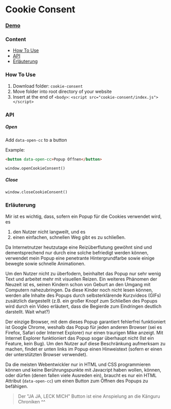 # Cookie Consent

### [Demo](https://suspicious-yalow-e02968.netlify.app/)

### Content

* [How To Use](#how-to-use)
* [API](#api)
* [Erläuterung](#erlauterung)

<a name="how-to-use"></a>

### How To Use

1. Download folder: ``cookie-consent``
2. Move folder into root directory of your website
2. Insert at the end of ``<body>``: ``<script src="cookie-consent/index.js"></script>``

<a name="api"></a>

### API

##### Open

Add ``data-open-cc`` to a button

Example: 
```html
<button data-open-cc>Popup Öffnen</button>
```

``window.openCookieConsent()``

##### Close

``window.closeCookieConsent()``

<a name="erlauterung"></a>

### Erläuterung
Mir ist es wichtig, dass, sofern ein Popup für die Cookies verwendet wird, es

1. den Nutzer nicht langweilt, und es
2. einen einfachen, schnellen Weg gibt es zu schließen.

Da Internetnutzer heutzutage eine Reizüberflutung gewöhnt sind und dementsprechend nur durch eine solche befriedigt werden können, verwendet mein Popup eine penetrante Hintergrundfarbe sowie einige bewegte sowie schnelle Animationen.

Um den Nutzer nicht zu überfodern, beinhaltet das Popup nur sehr wenig Text und arbeitet mehr mit visuellen Reizen. Ein weiteres Phänomen der Neuzeit ist es, seinen Kindern schon von Geburt an den Umgang mit Computern nahezubringen. Da diese Kinder noch nicht lesen können, werden alle Inhalte des Popups durch selbsterklärende Kurzvideos (GIFs) zusätzlich dargestellt (z.B. ein großer Knopf zum Schließen des Popups wird durch ein Video erläutert, dass die Begierde zum Eindringen deutlich darstellt. Wait what?)

Der einzige Browser, mit dem dieses Popup garantiert fehlerfrei funktioniert ist Google Chrome, weshalb das Popup für jeden anderen Browser (sei es Firefox, Safari oder Internet Explorer) nur einen traurigen Mike anzeigt. Mit Internet Explorer funktioniert das Popup sogar überhaupt nicht (Ist ein Feature, kein Bug). Um den Nutzer auf diese Beschränkung aufmerksam zu machen, findet er unten links im Popup einen Hinweistext (sofern er einen der unterstützten Browser verwendet). 

Da die meisten Webentwickler nur in HTML und CSS programmieren können und keine Berührungspunkte mit Javacript haben wollen, können, oder dürfen (denen fallen viele Ausreden ein), braucht es nur ein HTML Attribut (``data-open-cc``) um einen Button zum Öffnen des Popups zu befähigen.

> Der "JA JA, LECK MICH" Button ist eine Anspielung an die Känguru Chroniken ^^